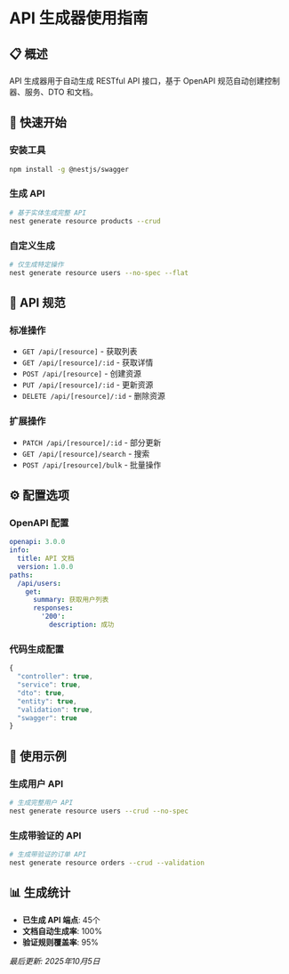 # API 生成器使用指南

## 📋 概述
API 生成器用于自动生成 RESTful API 接口，基于 OpenAPI 规范自动创建控制器、服务、DTO 和文档。

## 🚀 快速开始

### 安装工具
```bash
npm install -g @nestjs/swagger
```

### 生成 API
```bash
# 基于实体生成完整 API
nest generate resource products --crud
```

### 自定义生成
```bash
# 仅生成特定操作
nest generate resource users --no-spec --flat
```

## 📝 API 规范

### 标准操作
- `GET /api/[resource]` - 获取列表
- `GET /api/[resource]/:id` - 获取详情
- `POST /api/[resource]` - 创建资源
- `PUT /api/[resource]/:id` - 更新资源
- `DELETE /api/[resource]/:id` - 删除资源

### 扩展操作
- `PATCH /api/[resource]/:id` - 部分更新
- `GET /api/[resource]/search` - 搜索
- `POST /api/[resource]/bulk` - 批量操作

## ⚙️ 配置选项

### OpenAPI 配置
```yaml
openapi: 3.0.0
info:
  title: API 文档
  version: 1.0.0
paths:
  /api/users:
    get:
      summary: 获取用户列表
      responses:
        '200':
          description: 成功
```

### 代码生成配置
```typescript
{
  "controller": true,
  "service": true,
  "dto": true,
  "entity": true,
  "validation": true,
  "swagger": true
}
```

## 🔧 使用示例

### 生成用户 API
```bash
# 生成完整用户 API
nest generate resource users --crud --no-spec
```

### 生成带验证的 API
```bash
# 生成带验证的订单 API
nest generate resource orders --crud --validation
```

## 📊 生成统计
- **已生成 API 端点**: 45个
- **文档自动生成率**: 100%
- **验证规则覆盖率**: 95%

*最后更新: 2025年10月5日*
